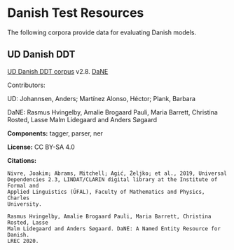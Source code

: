 # Danish Test Resources

The following corpora provide data for evaluating Danish models.

## UD Danish DDT

[UD Danish DDT corpus](https://github.com/UniversalDependencies/UD_Danish-DDT)
v2.8. [DaNE](https://github.com/alexandrainst/danlp/blob/master/docs/datasets.md#danish-dependency-treebank-dane)

Contributors:

UD: Johannsen, Anders; Martínez Alonso, Héctor; Plank, Barbara

DaNE: Rasmus Hvingelby, Amalie Brogaard Pauli, Maria Barrett, Christina Rosted,
Lasse Malm Lidegaard and Anders Søgaard

**Components:** tagger, parser, ner

**License:** CC BY-SA 4.0

**Citations:**

```
Nivre, Joakim; Abrams, Mitchell; Agić, Željko; et al., 2019, Universal
Dependencies 2.3, LINDAT/CLARIN digital library at the Institute of Formal and
Applied Linguistics (ÚFAL), Faculty of Mathematics and Physics, Charles
University.
```

```
Rasmus Hvingelby, Amalie Brogaard Pauli, Maria Barrett, Christina Rosted, Lasse
Malm Lidegaard and Anders Søgaard. DaNE: A Named Entity Resource for Danish.
LREC 2020.
```
